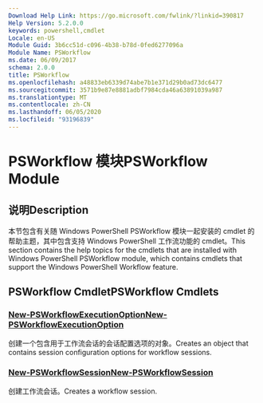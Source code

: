 ```yaml
---
Download Help Link: https://go.microsoft.com/fwlink/?linkid=390817
Help Version: 5.2.0.0
keywords: powershell,cmdlet
Locale: en-US
Module Guid: 3b6cc51d-c096-4b38-b78d-0fed6277096a
Module Name: PSWorkflow
ms.date: 06/09/2017
schema: 2.0.0
title: PSWorkflow
ms.openlocfilehash: a48833eb6339d74abe7b1e371d29b0ad73dc6477
ms.sourcegitcommit: 3571b9e87e8881adbf7984cda46a63891039a987
ms.translationtype: MT
ms.contentlocale: zh-CN
ms.lasthandoff: 06/05/2020
ms.locfileid: "93196839"
---
```

# <span data-ttu-id="5b6bc-103">PSWorkflow 模块</span><span class="sxs-lookup"><span data-stu-id="5b6bc-103">PSWorkflow Module</span></span>

## <span data-ttu-id="5b6bc-104">说明</span><span class="sxs-lookup"><span data-stu-id="5b6bc-104">Description</span></span>

<span data-ttu-id="5b6bc-105">本节包含有关随 Windows PowerShell PSWorkflow 模块一起安装的 cmdlet 的帮助主题，其中包含支持 Windows PowerShell 工作流功能的 cmdlet。</span><span class="sxs-lookup"><span data-stu-id="5b6bc-105">This section contains the help topics for the cmdlets that are installed with Windows PowerShell PSWorkflow module, which contains cmdlets that support the Windows PowerShell Workflow feature.</span></span>

## <span data-ttu-id="5b6bc-106">PSWorkflow Cmdlet</span><span class="sxs-lookup"><span data-stu-id="5b6bc-106">PSWorkflow Cmdlets</span></span>

### [<span data-ttu-id="5b6bc-107">New-PSWorkflowExecutionOption</span><span class="sxs-lookup"><span data-stu-id="5b6bc-107">New-PSWorkflowExecutionOption</span></span>](New-PSWorkflowExecutionOption.md)
<span data-ttu-id="5b6bc-108">创建一个包含用于工作流会话的会话配置选项的对象。</span><span class="sxs-lookup"><span data-stu-id="5b6bc-108">Creates an object that contains session configuration options for workflow sessions.</span></span>

### [<span data-ttu-id="5b6bc-109">New-PSWorkflowSession</span><span class="sxs-lookup"><span data-stu-id="5b6bc-109">New-PSWorkflowSession</span></span>](New-PSWorkflowSession.md)
<span data-ttu-id="5b6bc-110">创建工作流会话。</span><span class="sxs-lookup"><span data-stu-id="5b6bc-110">Creates a workflow session.</span></span>
